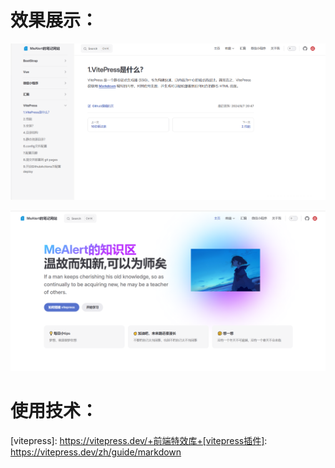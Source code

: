 # 效果展示：

<img src="/public/readmeImages/home.png" style="zoom:60%;" />

![](/readmeImages/concat.png)

# 使用技术：

[vitepress]: https://vitepress.dev/+前端特效库+[vitepress插件]: https://vitepress.dev/zh/guide/markdown

